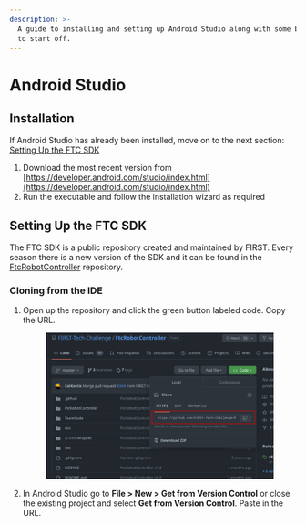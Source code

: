 ```yaml
---
description: >-
  A guide to installing and setting up Android Studio along with some basic tips
  to start off.
---
```


# Android Studio

## Installation

If Android Studio has already been installed, move on to the next section: [Setting Up the FTC SDK](android-studio.md#setting-up-the-ftc-sdk)

1. Download the most recent version from [https://developer.android.com/studio/index.html](https://developer.android.com/studio/index.html)
2. Run the executable and follow the installation wizard as required

## Setting Up the FTC SDK

The FTC SDK is a public repository created and maintained by FIRST. Every season there is a new version of the SDK and it can be found in the [FtcRobotController](https://github.com/FIRST-Tech-Challenge/FtcRobotController) repository.

### Cloning from the IDE &#x20;

1.  Open up the repository and click the green button labeled code. Copy the URL.

    <figure><img src="../../.gitbook/assets/Screenshot 2022-11-18 21.03.15 (1).png" alt=""><figcaption></figcaption></figure>
2. In Android Studio go to **File > New > Get from Version Control** or close the existing project and select **Get from Version Control**. Paste in the URL.
